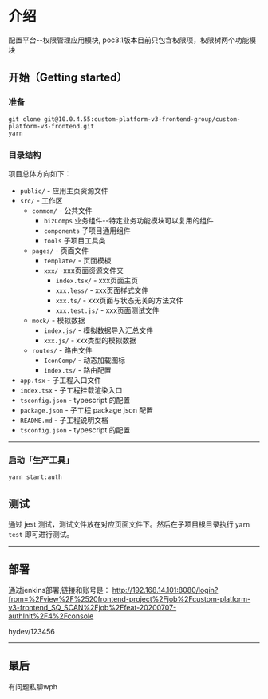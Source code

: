 <!--
 * @Author: wph
 * @Date: 2020-07-27 14:51:28
 * @LastEditTime: 2020-07-28 14:44:17
 * @LastEditors: Please set LastEditors
 * @Description: 权限管理子工程说明文档
 * @FilePath: \custom-platform-v3-frontend\packages\provider-app-hub\AuthManager\README.md
--> 
# 介绍

配置平台--权限管理应用模块, poc3.1版本目前只包含权限项，权限树两个功能模块

## 开始（Getting started）

### 准备

```shell
git clone git@10.0.4.55:custom-platform-v3-frontend-group/custom-platform-v3-frontend.git
yarn
```

### 目录结构

项目总体方向如下：

- `public/` - 应用主页资源文件
- `src/` - 工作区
  - `commom/` - 公共文件
    - `bizComps` 业务组件--特定业务功能模块可以复用的组件
    - `components` 子项目通用组件
    - `tools` 子项目工具类
  - `pages/` - 页面文件
    - `template/` - 页面模板
    - `xxx/` -xxx页面资源文件夹
      - `index.tsx/` - xxx页面主页
      - `xxx.less/` -  xxx页面样式文件
      - `xxx.ts/` - xxx页面与状态无关的方法文件
      - `xxx.test.js/` - xxx页面测试文件
  - `mock/` - 模拟数据
    - `index.js/` - 模拟数据导入汇总文件
    - `xxx.js/` - xxx类型的模拟数据
  - `routes/` - 路由文件
    - `IconComp/` - 动态加载图标
    - `index.ts/` - 路由配置
- `app.tsx` - 子工程入口文件
- `index.tsx` - 子工程挂载渲染入口
- `tsconfig.json` - typescript 的配置
- `package.json` - 子工程 package json 配置
- `README.md` - 子工程说明文档
- `tsconfig.json` - typescript 的配置

-----


### 启动「生产工具」

```shell
yarn start:auth
```


## 测试

通过 jest 测试，测试文件放在对应页面文件下。然后在子项目根目录执行 `yarn test` 即可进行测试。

-----

## 部署
通过jenkins部署,链接和账号是：
http://192.168.14.101:8080/login?from=%2Fview%2F%2520frontend-project%2Fjob%2Fcustom-platform-v3-frontend_SQ_SCAN%2Fjob%2Ffeat-20200707-authInit%2F4%2Fconsole

hydev/123456


-----

## 最后

有问题私聊wph
